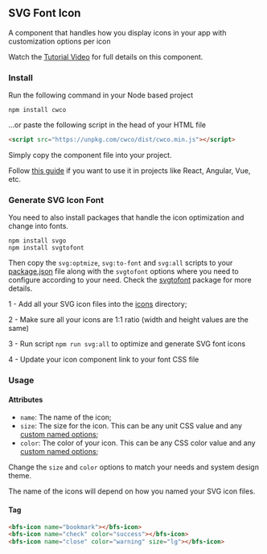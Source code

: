 ## SVG Font Icon 

A component that handles how you display icons in your app with customization options per icon

Watch the [Tutorial Video](https://youtu.be/59ah9YJsVig) for full details on this component.

### Install

Run the following command in your Node based project

```
npm install cwco
```

...or paste the following script in the head of your HTML file

```html 
<script src="https://unpkg.com/cwco/dist/cwco.min.js"></script>
```

Simply copy the component file into your project.

Follow [this guide](https://cwco.io/documentation/getting-started) if you want to use it in projects like React, Angular, Vue, etc.

### Generate SVG Icon Font

You need to also install packages that handle the icon optimization and change into fonts.

```
npm install svgo
npm install svgtofont
```

Then copy the  `svg:optmize`, `svg:to-font` and `svg:all` scripts to your [package.json]() file along with the
`svgtofont` options where you need to configure according to your need. Check the [svgtofont](https://www.npmjs.com/package/svgtofont)
package for more details.

1 - Add all your SVG icon files into the [icons]() directory;

2 - Make sure all your icons are 1:1 ratio (width and height values are the same)

3 - Run script `npm run svg:all` to optimize and generate SVG font icons

4 - Update your icon component link to your font CSS file

### Usage

#### Attributes

- `name`: The name of the icon;
- `size`: The size for the icon. This can be any unit CSS value and any [custom named options]();
- `color`: The color of your icon. This can be any CSS color value and any [custom named options]();

Change the `size` and `color` options to match your needs and system design theme.

The name of the icons will depend on how you named your SVG icon files.

#### Tag

```html
<bfs-icon name="bookmark"></bfs-icon>
<bfs-icon name="check" color="success"></bfs-icon>
<bfs-icon name="close" color="warning" size="lg"></bfs-icon>
```



